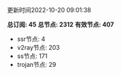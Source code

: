 更新时间2022-10-20 09:01:38

**总订阅: 45**
**总节点: 2312**
**有效节点: 407**
- ssr节点: 4
- v2ray节点: 203
- ss节点: 171
- trojan节点: 29
